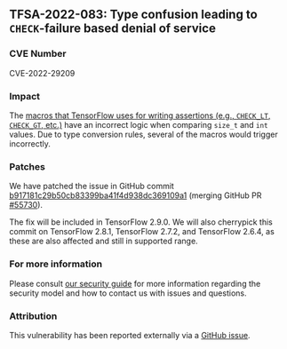 ## TFSA-2022-083: Type confusion leading to `CHECK`-failure based denial of service

### CVE Number
CVE-2022-29209

### Impact
The [macros that TensorFlow uses for writing assertions (e.g., `CHECK_LT`, `CHECK_GT`, etc.)](https://github.com/tensorflow/tensorflow/blob/f3b9bf4c3c0597563b289c0512e98d4ce81f886e/tensorflow/tsl/platform/default/logging.h) have an incorrect logic when comparing `size_t` and `int` values. Due to type conversion rules, several of the macros would trigger incorrectly.

### Patches
We have patched the issue in GitHub commit [b917181c29b50cb83399ba41f4d938dc369109a1](https://github.com/tensorflow/tensorflow/commit/b917181c29b50cb83399ba41f4d938dc369109a1) (merging GitHub PR [#55730](https://github.com/tensorflow/tensorflow/pull/55730)).

The fix will be included in TensorFlow 2.9.0. We will also cherrypick this commit on TensorFlow 2.8.1, TensorFlow 2.7.2, and TensorFlow 2.6.4, as these are also affected and still in supported range.

### For more information
Please consult [our security guide](https://github.com/tensorflow/tensorflow/blob/master/SECURITY.md) for more information regarding the security model and how to contact us with issues and questions.

### Attribution
This vulnerability has been reported externally via a [GitHub issue](https://github.com/tensorflow/tensorflow/issues/55530).
